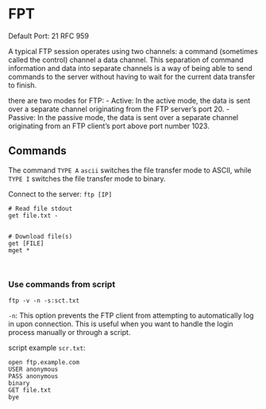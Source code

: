 # FPT

Default Port: 21
RFC 959

A typical FTP session operates using two channels: a command (sometimes called the control) channel a data channel. This separation of command information and data into separate channels is a way of being able to send commands to the server without having to wait for the current data transfer to finish.

there are two modes for FTP:
	- Active: In the active mode, the data is sent over a separate channel originating from the FTP server’s port 20.
	- Passive: In the passive mode, the data is sent over a separate channel originating from an FTP client’s port above port number 1023.






## Commands

The command `TYPE A` `ascii` switches the file transfer mode to ASCII, while `TYPE I` switches the file transfer mode to binary.

Connect to the server: `ftp [IP]`

```
# Read file stdout
get file.txt -


# Download file(s)
get [FILE]
mget *



```







### Use commands from script

`ftp -v -n -s:sct.txt`
 
`-n`: This option prevents the FTP client from attempting to automatically log in upon connection. This is useful when you want to handle the login process manually or through a script. 
 

 
script example `scr.txt`:
```
open ftp.example.com
USER anonymous
PASS anonymous
binary
GET file.txt
bye
```














